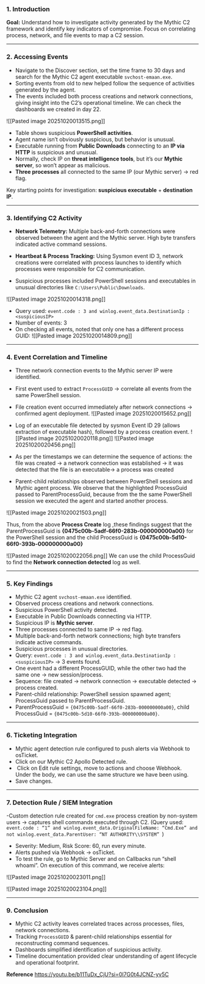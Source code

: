 ### 1. Introduction

**Goal:** Understand how to investigate activity generated by the Mythic C2 framework and identify key indicators of compromise. Focus on correlating process, network, and file events to map a C2 session.

---

### 2. Accessing Events

- Navigate to the Discover section, set the time frame to 30 days and search for the Mythic C2 agent executable `svchost-emaan.exe`.
- Sorting events from old to new helped follow the sequence of activities generated by the agent.
- The events included both process creations and network connections, giving insight into the C2’s operational timeline. We can check the dashboards we created in day 22.

![[Pasted image 20251020013515.png]]

- Table shows suspicious **PowerShell activities**.
- Agent name isn’t obviously suspicious, but behavior is unusual.
- Executable running from **Public Downloads** connecting to an **IP via HTTP** is suspicious and unusual.
- Normally, check IP on **threat intelligence tools**, but it’s our **Mythic server**, so won’t appear as malicious.
- **Three processes** all connected to the same IP (our Mythic server) → red flag.

Key starting points for investigation: **suspicious executable** + **destination IP**.

---

### 3. Identifying C2 Activity

- **Network Telemetry:** Multiple back-and-forth connections were observed between the agent and the Mythic server. High byte transfers indicated active command sessions.
    
- **Heartbeat & Process Tracking:** Using Sysmon event ID 3, network creations were correlated with process launches to identify which processes were responsible for C2 communication.
    
- Suspicious processes included PowerShell sessions and executables in unusual directories like `C:\Users\Public\Downloads`.


![[Pasted image 20251020014318.png]]
- Query used: `event.code : 3 and winlog.event_data.DestinationIp : <suspiciousIP>`
- Number of events: 3
- On checking all events, noted that only one has a different process GUID:
![[Pasted image 20251020014809.png]]
---
### 4. Event Correlation and Timeline

- Three network connection events to the Mythic server IP were identified.
- First event used to extract `ProcessGUID` → correlate all events from the same PowerShell session.
- File creation event occurred immediately after network connections → confirmed agent deployment.
![[Pasted image 20251020015652.png]]

- Log of an executable file detected by sysmon Event ID 29 (allows extraction of executable hash), followed by a process creation event.
![[Pasted image 20251020020118.png]]
![[Pasted image 20251020020456.png]]
- As per the timestamps we can determine the sequence of actions: the file was created →  a network connection was established →  it was detected that the file is an executable→  a process was created
- Parent-child relationships observed between PowerShell sessions and Mythic agent process. We observe that the highlighted ProcessGuid passed to ParentProcessGuid, because from the the same PowerShell session we executed the agent and started another process.


![[Pasted image 20251020021503.png]]

Thus, from the above **Process Create** log ,these findings suggest that the ParentProcessGuid is **{0475c00b-5adf-66f0-283b-000000000a00}** for the PowerShell session and the child ProcessGuid is **{0475c00b-5d10-66f0-393b-000000000a00}**

![[Pasted image 20251020022056.png]]
We can use the child ProcessGuid to find the **Network connection detected** log as well.

---

### 5. Key Findings

- Mythic C2 agent `svchost-emaan.exe` identified.
- Observed process creations and network connections.
- Suspicious PowerShell activity detected.
- Executable in Public Downloads connecting via HTTP.
- Suspicious IP is **Mythic server**.
- Three processes connected to same IP → red flag.
- Multiple back-and-forth network connections; high byte transfers indicate active commands.
- Suspicious processes in unusual directories.
- Query: `event.code : 3 and winlog.event_data.DestinationIp : <suspiciousIP>` → 3 events found.
- One event had a different ProcessGUID, while the other two had the same one → new session/process.
- Sequence: file created → network connection → executable detected → process created.
- Parent-child relationship: PowerShell session spawned agent; ProcessGuid passed to ParentProcessGuid.
- ParentProcessGuid = `{0475c00b-5adf-66f0-283b-000000000a00}`, child ProcessGuid = `{0475c00b-5d10-66f0-393b-000000000a00}`.

---

### 6. Ticketing Integration

- Mythic agent detection rule configured to push alerts via Webhook to osTicket.
- Click on our Mythic C2 Apollo Detected rule.
-  Click on Edit rule settings, move to actions and choose Webhook. Under the body, we can use the same structure we have been using.
- Save changes.

---

### 7. Detection Rule / SIEM Integration

-Custom detection rule created for `cmd.exe` process creation by non-system users → captures shell commands executed through C2. 
(Query used: `event.code : “1” and winlog.event_data.OriginalFileName: “Cmd.Exe” and not winlog.event_data.ParentUser: “NT AUTHORITY\\SYSTEM” `)

- Severity: Medium, Risk Score: 60, run every minute.
- Alerts pushed via Webhook → osTicket.
- To test the rule, go to Mythic Server and on Callbacks run “shell whoami”. On execution of this command, we receive alerts: 


![[Pasted image 20251020023011.png]]

![[Pasted image 20251020023104.png]]



---

### 9. Conclusion

- Mythic C2 activity leaves correlated traces across processes, files, network connections.
- Tracking `ProcessGUID` & parent-child relationships essential for reconstructing command sequences.
- Dashboards simplified identification of suspicious activity.
- Timeline documentation provided clear understanding of agent lifecycle and operational footprint.


**Reference**
https://youtu.be/b11TuDx_CjU?si=0l7G0t4JCNZ-yv5C